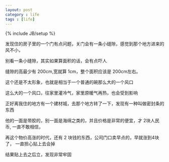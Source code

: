 ```yaml
---
layout: post
category : life
tags : [life]
---
```

{% include JB/setup %}

发现住的房子里的一个门有点问题，关门会有一条小缝隙，感觉到那个地方进来的风不小，  

别看一条小缝隙，其实如果算面积的话，会有点吓人  


缝隙的高最少有 200cm,宽就算 1cm，整个面积应该是 200cm左右。  

这个还是不太形象，也就是相当于一个普通的碗那么大的一个风口  

这么大的一个风口，往家里灌冷气，家里原暖气再热，也会受到影响   

正好离我住的地方有一个建材城，去那个地方转了一下，发现有一种叫做密封条的东西  

他的一面是带胶的，别一面是海绵之类的，并且价格是非常的便宜，才 2块人民币, 一直不敢相信，  

再这个物价高涨的时代，还有 2 块钱的东西，公司门口卖早点的，早就涨到4块了，  一直担心贴上去会掉  

结果贴上去之后立，发现非常牢固  



